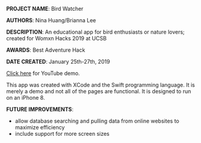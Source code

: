 **PROJECT NAME**: Bird Watcher

**AUTHORS**: Nina Huang/Brianna Lee

**DESCRIPTION**: An educational app for bird enthusiasts or nature lovers; created for Womxn Hacks 2019 at UCSB

**AWARDS**: Best Adventure Hack

**DATE CREATED**: January 25th-27th, 2019

[Click here](https://www.youtube.com/watch?v=DhtMsaiZ7_M) for YouTube demo.

This app was created with XCode and the Swift programming language. It is merely a demo and not all of the
pages are functional. It is designed to run on an iPhone 8.

**FUTURE IMPROVEMENTS**:
- allow database searching and pulling data from online websites to maximize efficiency
- include support for more screen sizes
